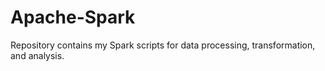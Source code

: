 # Apache-Spark

Repository contains my Spark scripts for data processing, transformation, and analysis.

